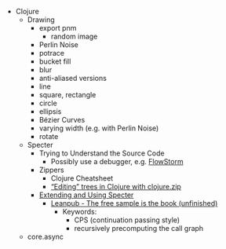 - Clojure
  - Drawing
    - export pnm
      - random image
    - Perlin Noise
    - potrace
    - bucket fill
    - blur
    - anti-aliased versions
    - line
    - square, rectangle
    - circle
    - ellipsis
    - Bézier Curves
    - varying width (e.g. with Perlin Noise)
    - rotate
  - Specter
    - Trying to Understand the Source Code
      - Possibly use a debugger, e.g. [FlowStorm](https://www.flow-storm.org/)
    - Zippers
      - Clojure Cheatsheet
      - [“Editing” trees in Clojure with clojure.zip](http://www.exampler.com/blog/2010/09/01/editing-trees-in-clojure-with-clojurezip/)
    - [Extending and Using Specter](https://leanpub.com/specter/read)
      - [Leanpub - The free sample is the book (unfinished)](https://leanpub.com/specter)
        - Keywords:
          - CPS (continuation passing style)
          - recursively precomputing the call graph
  - core.async
